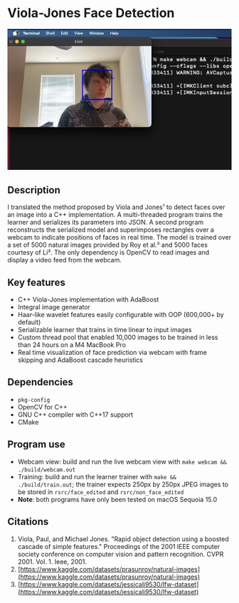 # Viola-Jones Face Detection

![Face identification square superimposed over webcam view of Cole Van Verth.](webcam.png)

## Description
I translated the method proposed by Viola and Jones¹ to detect faces over an image into a C++ implementation. A multi-threaded program trains the learner and serializes its parameters into JSON. A second program reconstructs the serialized model and superimposes rectangles over a webcam to indicate positions of faces in real time. The model is trained over a set of 5000 natural images provided by Roy et al.² and 5000 faces courtesy of Li³. The only dependency is OpenCV to read images and display a video feed from the webcam. 

## Key features 
* C++ Viola-Jones implementation with AdaBoost
* Integral image generator
* Haar-like wavelet features easily configurable with OOP (600,000+ by default)
* Serializable learner that trains in time linear to input images
* Custom thread pool that enabled 10,000 images to be trained in less than 24 hours on a M4 MacBook Pro
* Real time visualization of face prediction via webcam with frame skipping and AdaBoost cascade heuristics

## Dependencies
* `pkg-config`
* OpenCV for C++
* GNU C++ compiler with C++17 support
* CMake

## Program use
* Webcam view: build and run the live webcam view with `make webcam && ./build/webcam.out`
* Training: build and run the learner trainer with `make && ./build/train.out`; the trainer expects 250px by 250px JPEG images to be stored in `rsrc/face_edited` and `rsrc/non_face_edited`
* **Note**: both programs have only been tested on macOS Sequoia 15.0

## Citations
1. Viola, Paul, and Michael Jones. "Rapid object detection using a boosted cascade of simple features." Proceedings of the 2001 IEEE computer society conference on computer vision and pattern recognition. CVPR 2001. Vol. 1. Ieee, 2001.
2. [https://www.kaggle.com/datasets/prasunroy/natural-images](https://www.kaggle.com/datasets/prasunroy/natural-images)
3. [https://www.kaggle.com/datasets/jessicali9530/lfw-dataset](https://www.kaggle.com/datasets/jessicali9530/lfw-dataset)
